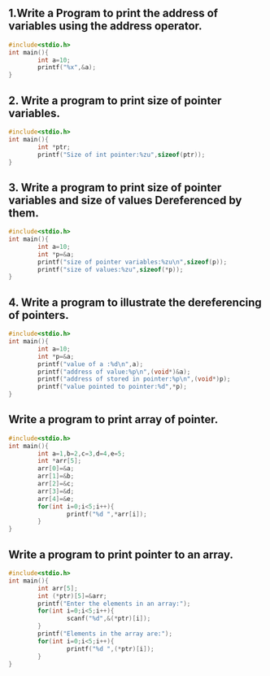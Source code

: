 ## 1.Write a Program to print the address of variables using the address operator.
```c
#include<stdio.h>
int main(){
        int a=10;
        printf("%x",&a);
}
```
## 2. Write a program to print size of pointer variables.
```c
#include<stdio.h>
int main(){
        int *ptr;
        printf("Size of int pointer:%zu",sizeof(ptr));
}
```
## 3. Write a program to print size of pointer variables and size of values Dereferenced by them.
```c
#include<stdio.h>
int main(){
        int a=10;
        int *p=&a;
        printf("size of pointer variables:%zu\n",sizeof(p));
        printf("size of values:%zu",sizeof(*p));
}
```
## 4. Write a program to illustrate the dereferencing of pointers.
```c
#include<stdio.h>
int main(){
        int a=10;
        int *p=&a;
        printf("value of a :%d\n",a);
        printf("address of value:%p\n",(void*)&a);
        printf("address of stored in pointer:%p\n",(void*)p);
        printf("value pointed to pointer:%d",*p);
}
```
##  Write a program to print array of pointer.
```c
#include<stdio.h>
int main(){
        int a=1,b=2,c=3,d=4,e=5;
        int *arr[5];
        arr[0]=&a;
        arr[1]=&b;
        arr[2]=&c;
        arr[3]=&d;
        arr[4]=&e;
        for(int i=0;i<5;i++){
                printf("%d ",*arr[i]);
        }
}
```
## Write a program to print pointer to an array.
```c
#include<stdio.h>
int main(){
        int arr[5];
        int (*ptr)[5]=&arr;
        printf("Enter the elements in an array:");
        for(int i=0;i<5;i++){
                scanf("%d",&(*ptr)[i]);
        }
        printf("Elements in the array are:");
        for(int i=0;i<5;i++){
                printf("%d ",(*ptr)[i]);
        }
}
```
